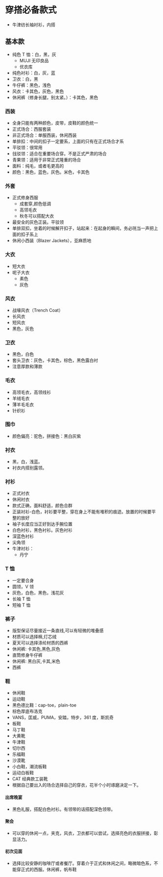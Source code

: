 # 穿搭必备款式

- 牛津纺长袖衬衫，内搭

## 基本款

- 纯色 T 恤：白，黑，灰
  - MUJI 无印良品
  - 优衣库
- 纯色衬衫：白，灰，蓝
- 卫衣：白，黑
- 牛仔裤：黑色，浅色
- 风衣：卡其色，灰色，黑色
- 休闲裤（修身长腿，别太紧。）：卡其色，黑色

### 西装

- 全身只能有两种颜色，皮带，皮鞋的颜色统一
- 正式场合：西服套装
- 非正式场合：单服西装，休闲西装
- 单排扣：中间的扣子一定要系，上面的只有在正式场合才系
- 平驳领：很常用
- 戗驳领：适合在重要场合穿。不是正式严肃的场合
- 青果领：适用于非常正式隆重的场合
- 面料：纯毛，或者毛更高的
- 颜色：黑色，蓝色，灰色。米色，卡其色

### 外套

- 正式修身西服
  - 成套穿,颜色低调
  - 高领毛衣
  - 秋冬可以搭配大衣
- 最安全的灰色正装。平驳领
- 单排双扣，坐着的时候解开扣子，站起来：在起身的瞬间，务必咣当一声把上面的扣子系上
- 休闲小西装（Blazer Jackets），亚麻质地

### 大衣

- 短大衣
- 呢子大衣
  - 素色
  - 灰色

### 风衣

- 战壕风衣（Trench Coat）
- 长风衣
- 短风衣
- 黑色，灰色

### 卫衣

- 黑色，白色
- 套头卫衣：灰色，卡其色，棕色，黑色露白衬
- 注意厚款和薄款

### 毛衣

- 高领毛衣，高领线衫
- 羊绒毛衣
- 薄羊毛毛衣
- 针织衫

### 围巾

- 颜色偏亮：驼色，拼接色：黑白灰紫

### 衬衣

- 黑，白，浅蓝。
- 衬衣内搭别露领。

### 衬衫

- 正式衬衣
- 休闲衬衣
- 款式正确，面料舒适，颜色合群
- 正装衬衫-白色，衬衫要平整，穿在身上不能有堆积的痕迹。放置的时候要平整的放好
- 袖子长度应当正好到达手腕位置
- 白色衬衫，黑色衬衫。灰色衬衫
- 深蓝色衬衫
- 尖角领
- 牛津衬衫：
  - 丹宁

### T 恤

- 一定要合身
- 圆领，V 领
- 灰色，白色，黑色，浅花灰
- 长袖 T 恤
- 短袖 T 恤

### 裤子

- 版型保证尽量接近一条直线,可以有轻微的堆叠感
- 材质可以选择棉,灯芯绒
- 夏天可以选择涤纶材质的西裤
- 休闲裤: 卡其色,黑色,灰色
- 直筒修身牛仔裤
- 休闲裤: 黑白灰,卡其,米色
- 西裤

### 鞋

- 休闲鞋
- 运动鞋
- 黑色德比鞋：cap-toe，plain-toe
- 棕色厚底布洛克
- VANS，匡威，PUMA，安踏，特步，361 度，斯凯奇
- 板鞋
- 马丁鞋
- 大黄靴
- 牛津鞋
- 切尔西
- 乐福鞋
- 沙漠靴
- 小白鞋，潮流板鞋
- 运动白板鞋
- CAT 经典款工装靴
- 根据自己要出入的场合选择自己的穿衣，花半个小时琢磨决定一下。

#### 出席晚宴

- 黑色礼服，搭配白色衬衫。有领带的话搭配深色领带。

#### 聚会

- 可以穿的休闲一点，夹克，风衣，卫衣都可以尝试，选择亮色的衣服拼接，彰显活力。

#### 初次见面

- 选择比较安静的咖啡厅或者餐厅。穿着介于正式和休闲之间，略微暗色系，不能穿正式的西服。休闲裤，帆布鞋
